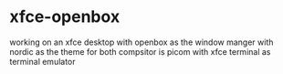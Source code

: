 # xfce-openbox
  working on an xfce desktop with openbox as the window manger
with nordic as the theme for both
compsitor is picom 
with xfce terminal as terminal emulator 
